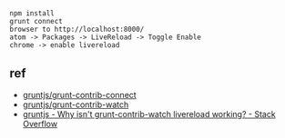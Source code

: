 ##

```
npm install
grunt connect
browser to http://localhost:8000/
atom -> Packages -> LiveReload -> Toggle Enable
chrome -> enable livereload
```

## ref

* [gruntjs/grunt-contrib-connect](https://github.com/gruntjs/grunt-contrib-connect)
* [gruntjs/grunt-contrib-watch](https://github.com/gruntjs/grunt-contrib-watch#optionslivereload)
* [gruntjs - Why isn't grunt-contrib-watch livereload working? - Stack Overflow](http://stackoverflow.com/questions/21913363/why-isnt-grunt-contrib-watch-livereload-working)
